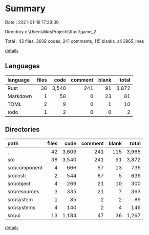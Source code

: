 # Summary

Date : 2021-01-18 17:28:36

Directory c:\Users\ilike\Projects\Rust\game_2

Total : 42 files,  3609 codes, 241 comments, 115 blanks, all 3965 lines

[details](details.md)

## Languages
| language | files | code | comment | blank | total |
| :--- | ---: | ---: | ---: | ---: | ---: |
| Rust | 38 | 3,540 | 241 | 91 | 3,872 |
| Markdown | 1 | 58 | 0 | 23 | 81 |
| TOML | 2 | 9 | 0 | 1 | 10 |
| todo | 1 | 2 | 0 | 0 | 2 |

## Directories
| path | files | code | comment | blank | total |
| :--- | ---: | ---: | ---: | ---: | ---: |
| . | 42 | 3,609 | 241 | 115 | 3,965 |
| src | 38 | 3,540 | 241 | 91 | 3,872 |
| src\component | 4 | 666 | 57 | 13 | 736 |
| src\instr | 2 | 544 | 87 | 5 | 636 |
| src\object | 4 | 269 | 21 | 10 | 300 |
| src\resources | 3 | 335 | 21 | 7 | 363 |
| src\system | 1 | 85 | 2 | 2 | 89 |
| src\systems | 4 | 140 | 2 | 4 | 146 |
| src\ui | 13 | 1,184 | 47 | 36 | 1,267 |

[details](details.md)